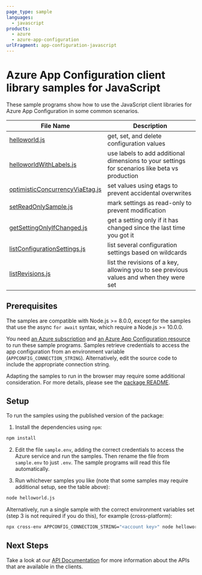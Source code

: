 ```yaml
---
page_type: sample
languages:
  - javascript
products:
  - azure
  - azure-app-configuration
urlFragment: app-configuration-javascript
---
```


# Azure App Configuration client library samples for JavaScript

These sample programs show how to use the JavaScript client libraries for Azure App Configuration in some common scenarios.

| **File Name**                                                   | **Description**                                                                                |
| --------------------------------------------------------------- | ---------------------------------------------------------------------------------------------- |
| [helloworld.js][helloworld]                                     | get, set, and delete configuration values                                                      |
| [helloworldWithLabels.js][helloworldwithlabels]                 | use labels to add additional dimensions to your settings for scenarios like beta vs production |
| [optimisticConcurrencyViaEtag.js][optimisticconcurrencyviaetag] | set values using etags to prevent accidental overwrites                                        |
| [setReadOnlySample.js][setreadonlysample]                       | mark settings as read-only to prevent modification                                             |
| [getSettingOnlyIfChanged.js][getsettingonlyifchanged]           | get a setting only if it has changed since the last time you got it                            |
| [listConfigurationSettings.js][listconfigurationsettings]       | list several configuration settings based on wildcards                                         |
| [listRevisions.js][listrevisions]                               | list the revisions of a key, allowing you to see previous values and when they were set        |

## Prerequisites

The samples are compatible with Node.js >= 8.0.0, except for the samples that use the async `for await` syntax, which require a Node.js >= 10.0.0.

You need [an Azure subscription][freesub] and [an Azure App Configuration resource][azappconfig] to run these sample programs. Samples retrieve credentials to access the app configuration from an environment variable (`APPCONFIG_CONNECTION_STRING`). Alternatively, edit the source code to include the appropriate connection string.

Adapting the samples to run in the browser may require some additional consideration. For more details, please see the [package README][package].

## Setup

To run the samples using the published version of the package:

1. Install the dependencies using `npm`:

```bash
npm install
```

2. Edit the file `sample.env`, adding the correct credentials to access the Azure service and run the samples. Then rename the file from `sample.env` to just `.env`. The sample programs will read this file automatically.

3. Run whichever samples you like (note that some samples may require additional setup, see the table above):

```bash
node helloworld.js
```

Alternatively, run a single sample with the correct environment variables set (step 3 is not required if you do this), for example (cross-platform):

```bash
npx cross-env APPCONFIG_CONNECTION_STRING="<account key>" node helloworld.js
```

## Next Steps

Take a look at our [API Documentation][apiref] for more information about the APIs that are available in the clients.

[helloworld]: https://github.com/Azure/azure-sdk-for-js/tree/master/sdk/appconfiguration/app-configuration/samples/javascript/helloworld.js
[helloworldwithlabels]: https://github.com/Azure/azure-sdk-for-js/tree/master/sdk/appconfiguration/app-configuration/samples/javascript/helloworldWithLabels.js
[optimisticconcurrencyviaetag]: https://github.com/Azure/azure-sdk-for-js/tree/master/sdk/appconfiguration/app-configuration/samples/javascript/optimisticConcurrencyViaEtag.js
[setreadonlysample]: https://github.com/Azure/azure-sdk-for-js/tree/master/sdk/appconfiguration/app-configuration/samples/javascript/setReadOnlySample.js
[getsettingonlyifchanged]: https://github.com/Azure/azure-sdk-for-js/tree/master/sdk/appconfiguration/app-configuration/samples/javascript/getSettingOnlyIfChanged.js
[listconfigurationsettings]: https://github.com/Azure/azure-sdk-for-js/tree/master/sdk/appconfiguration/app-configuration/samples/javascript/listConfigurationSettings.js
[listrevisions]: https://github.com/Azure/azure-sdk-for-js/tree/master/sdk/appconfiguration/app-configuration/samples/javascript/listRevisions.js
[apiref]: https://docs.microsoft.com/javascript/api/@azure/app-configuration
[azappconfig]: https://docs.microsoft.com/azure/azure-app-configuration/
[freesub]: https://azure.microsoft.com/free/
[package]: https://github.com/Azure/azure-sdk-for-js/tree/master/sdk/appconfiguration/app-configuration/README.md
